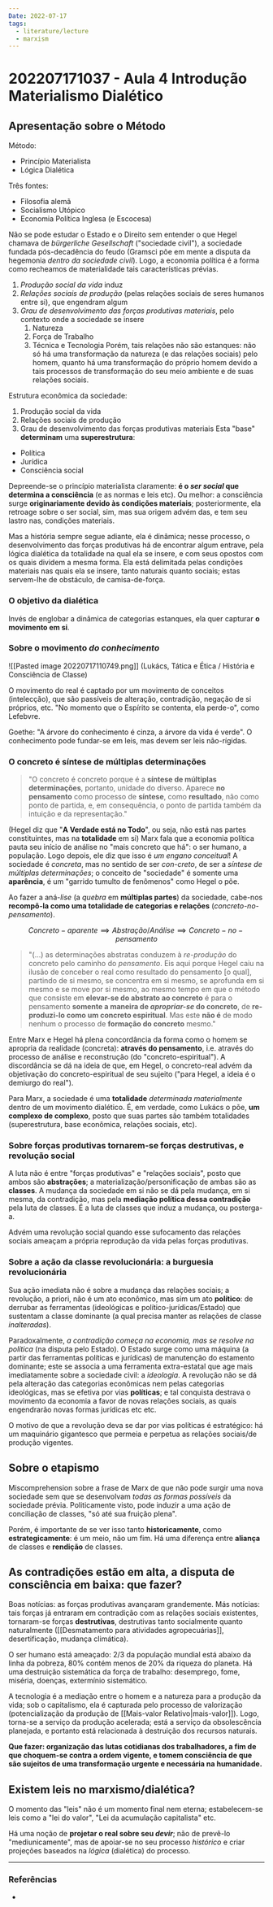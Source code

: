 ```yaml
---
Date: 2022-07-17
tags:
  - literature/lecture
  - marxism
---
```

# 202207171037 - Aula 4 Introdução Materialismo Dialético
## Apresentação sobre o Método
Método:
- Princípio Materialista
- Lógica Dialética

Três fontes:
- Filosofia alemã
- Socialismo Utópico
- Economia Política Inglesa (e Escocesa)

Não se pode estudar o Estado e o Direito sem entender o que Hegel chamava de *bürgerliche Gesellschaft* ("sociedade civil"), a sociedade fundada pós-decadência do feudo (Gramsci põe em mente a disputa da hegemonia *dentro da sociedade civil*). Logo, a economia política é a forma como recheamos de materialidade tais características prévias.

1. *Produção social da vida* induz 
2. *Relações sociais de produção* (pelas relações sociais de seres humanos entre si), que engendram algum
3. *Grau de desenvolvimento das forças produtivas materiais*, pelo contexto onde a sociedade se insere
	1. Natureza
	2. Força de Trabalho
	3. Técnica e Tecnologia
Porém, tais relações não são estanques: não só há uma transformação da natureza (e das relações sociais) pelo homem, quanto há uma transformação do próprio homem devido a tais processos de transformação do seu meio ambiente e de suas relações sociais.

Estrutura econômica da sociedade:
1. Produção social da vida
2. Relações sociais de produção
3. Grau de desenvolvimento das forças produtivas materiais
Esta "base" **determinam** uma **superestrutura**:
- Política
- Jurídica
- Consciência social

Depreende-se o princípio materialista claramente: **é o *ser social* que determina a consciência** (e as normas e leis etc). Ou melhor: a consciência surge **originariamente devido às condições materiais**; posteriormente, ela retroage sobre o ser social, sim, mas sua origem advém das, e tem seu lastro nas, condições materiais.

Mas a história sempre segue adiante, ela é dinâmica; nesse processo, o desenvolvimento das forças produtivas há de encontrar algum entrave, pela lógica dialética da totalidade na qual ela se insere, e com seus opostos com os quais dividem a mesma forma. Ela está delimitada pelas condições materiais nas quais ela se insere, tanto naturais quanto sociais; estas servem-lhe de obstáculo, de camisa-de-força.

### O objetivo da dialética
Invés de englobar a dinâmica de categorias estanques, ela quer capturar **o movimento em si**. 

### Sobre o movimento *do conhecimento*
![[Pasted image 20220717110749.png]]
(Lukács, Tática e Ética / História e Consciência de Classe)

O movimento do real é captado por um movimento de conceitos (intelecção), que são passíveis de alteração, contradição, negação de si próprios, etc. "No momento que o Espírito se contenta, ela perde-o", como Lefebvre. 

Goethe: "A árvore do conhecimento é cinza, a árvore da vida é verde". O conhecimento pode fundar-se em leis, mas devem ser leis não-rígidas. 

### O concreto é síntese de múltiplas determinações
> "O concreto é concreto porque é a **síntese de múltiplas determinações**, portanto, unidade do diverso.
> Aparece **no pensamento** como processo de **síntese**, como **resultado**, não como ponto de partida, e, em consequência, o ponto de partida também da intuição e da representação."

(Hegel diz que "**A Verdade está no Todo**", ou seja, não está nas partes constituintes, mas na **totalidade** em si)
Marx fala que a economia política pauta seu início de análise no "mais concreto que há": o ser humano, a população. Logo depois, ele diz que isso é *um engano conceitual*! A sociedade é *concreta*, mas no sentido de ser *con-creto*, de ser a *síntese de múltiplas determinações*; o conceito de "sociedade" é somente uma **aparência**, é um "garrido tumulto de fenômenos" como Hegel o põe. 

Ao fazer a aná-*lise* (a *quebra* em **múltiplas partes**) da sociedade, cabe-nos **recompô-la como uma totalidade de categorias e relações** (*concreto-no-pensamento*). 

$$
Concreto-aparente \implies Abstração/Análise \implies Concreto-no-pensamento
$$

> "(...) as determinações abstratas conduzem à *re-produção* do concreto pelo caminho do *pensamento*.
> Eis aqui porque Hegel caiu na ilusão de conceber o real como resultado do pensamento [o qual], partindo de si mesmo, se concentra em si mesmo, se aprofunda em si mesmo e se move por si mesmo, ao mesmo tempo em que o método que consiste em **elevar-se do abstrato ao concreto** é para o pensamento **somente a maneira de *apropriar-se* do concreto**, de **re-produzi-lo como um concreto espiritual**. Mas este **não é** de modo nenhum o processo de **formação do concreto** mesmo."

Entre Marx e Hegel há plena concordância da forma como o homem se apropria da realidade (concreta): **através do pensamento**, i.e. através do processo de análise e reconstrução (do "concreto-espiritual"). A discordância se dá na ideia de que, em Hegel, o concreto-real advém da objetivação do concreto-espiritual de seu sujeito ("para Hegel, a ideia é o demiurgo do real").

Para Marx, a sociedade é uma **totalidade** *determinada materialmente* dentro de um movimento dialético. É, em verdade, como Lukács o põe, **um complexo de complexo**, posto que suas partes são também totalidades (superestrutura, base econômica, relações sociais, etc). 

### Sobre forças produtivas tornarem-se forças destrutivas, e revolução social
A luta não é entre "forças produtivas" e "relações sociais", posto que ambos são **abstrações**; a materialização/personificação de ambas são as **classes**. A mudança da sociedade em si não se dá pela mudança, em si mesma, da contradição, mas pela **mediação política dessa contradição** pela luta de classes. É a luta de classes que induz a mudança, ou posterga-a. 

Advém uma revolução social quando esse sufocamento das relações sociais ameaçam a própria reprodução da vida pelas forças produtivas.


### Sobre a ação da classe revolucionária: a burguesia revolucionária
Sua ação imediata não é sobre a mudança das relações sociais; a revolução, a priori, não é um ato econômico, mas sim um ato **político**: de derrubar as ferramentas (ideológicas e político-jurídicas/Estado) que sustentam a classe dominante (a qual precisa manter as relações de classe *inalteradas*). 

Paradoxalmente, *a contradição começa na economia, mas se resolve na política* (na disputa pelo Estado). O Estado surge como uma máquina (a partir das ferramentas políticas e jurídicas) de manutenção do estamento dominante; este se associa a uma ferramenta extra-estatal que age mais imediatamente sobre a sociedade civil: a *ideologia*. A revolução não se dá pela alteração das categorias econômicas nem pelas categorias ideológicas, mas se efetiva por vias **políticas**; e tal conquista destrava o movimento da economia a favor de novas relações sociais, as quais engendrarão novas formas jurídicas etc etc.

O motivo de que a revolução deva se dar por vias políticas é estratégico: há um maquinário gigantesco que permeia e perpetua as relações sociais/de produção vigentes. 

## Sobre o etapismo
Miscomprehension sobre a frase de Marx de que não pode surgir uma nova sociedade sem que se desenvolvam *todas as formas possíveis* da sociedade prévia. Politicamente visto, pode induzir a uma ação de conciliação de classes, "só até sua fruição plena".

Porém, é importante de se ver isso tanto **historicamente**, como **estrategicamente**: é um meio, não um fim. Há uma diferença entre **aliança** de classes e **rendição** de classes. 

## As contradições estão em alta, a disputa de consciência em baixa: que fazer?
Boas notícias: as forças produtivas avançaram grandemente. 
Más notícias: tais forças já entraram em contradição com as relações sociais existentes, tornaram-se forças **destrutivas**, destrutivas tanto socialmente quanto naturalmente ([[Desmatamento para atividades agropecuárias]], desertificação, mudança climática). 

O ser humano está ameaçado: 2/3 da população mundial está abaixo da linha da pobreza, 80% contém menos de 20% da riqueza do planeta. Há uma destruição sistemática da força de trabalho: desemprego, fome, miséria, doenças, extermínio sistemático. 

A tecnologia é a mediação entre o homem e a natureza para a produção da vida; sob o capitalismo, ela é capturada pelo processo de valorização (potencialização da produção de [[Mais-valor Relativo|mais-valor]]). Logo, torna-se a serviço da produção acelerada; está a serviço da obsolescência planejada, e portanto está relacionada à destruição dos recursos naturais. 

**Que fazer: organização das lutas cotidianas dos trabalhadores, a fim de que choquem-se contra a ordem vigente, e tomem consciência de que são sujeitos de uma transformação urgente e necessária na humanidade.**

## Existem leis no marxismo/dialética?
O momento das "leis" não é um momento final nem eterna; estabelecem-se leis como a "lei do valor", "Lei da acumulação capitalista" etc.

Há uma noção de **projetar o real sobre seu *devir***; não de prevê-lo "mediunicamente", mas de apoiar-se no seu processo *histórico* e criar projeções baseados na *lógica* (dialética) do processo. 

---
### Referências
- 
